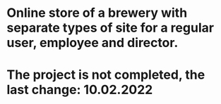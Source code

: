 # Online store of a brewery with separate types of site for a regular user, employee and director.
# The project is not completed, the last change: 10.02.2022
